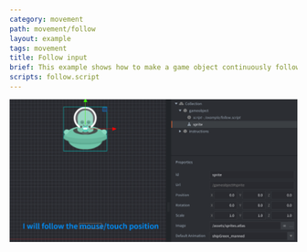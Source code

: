 ```yaml
---
category: movement
path: movement/follow
layout: example
tags: movement
title: Follow input
brief: This example shows how to make a game object continuously follow the mouse.
scripts: follow.script
---
```


![follow](follow.png)
